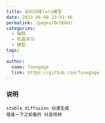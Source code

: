 ```yaml
---
title: 如何训练lora模型
date: 2023-06-08 23:51:46
permalink: /pages/0cdb6d/
categories:
  - 编程
  - 机器学习
  - 模型
tags:
  - 
author: 
  name: fovegage
  link: https://github.com/fovegage
---
```

### 说明
```
stable_diffusion 动漫生成
借鉴一下之前看的 抖音视频
```